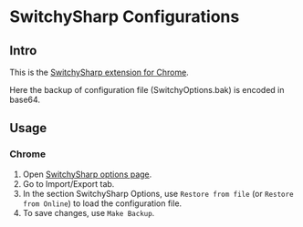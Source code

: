 SwitchySharp Configurations
==================

Intro
-----

This is the [SwitchySharp extension for Chrome](https://chrome.google.com/webstore/detail/proxy-switchysharp/dpplabbmogkhghncfbfdeeokoefdjegm?hl=en-US).

Here the backup of configuration file (SwitchyOptions.bak) is encoded in base64.

Usage
-----

### Chrome ###

1. Open [SwitchySharp options page](chrome-extension://dpplabbmogkhghncfbfdeeokoefdjegm/options.html).
2. Go to Import/Export tab.
3. In the section SwitchySharp Options, use `Restore from file` (or `Restore from Online`) to load the configuration file.
4. To save changes, use `Make Backup`.
